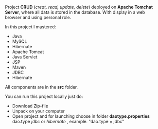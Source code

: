 Project **CRUD** (*creat, read, update, delete*) deployed on **Apache Tomchat Server**, where all data is stored in the database.
With display in a web browser and using personal role.

In this project I mastered:

* Java
* MySQL
* Hibernate
* Apache Tomcat
* Java Servlet
* JSP
* Maven
* JDBC
* Hibernate

All components are in the **src** folder.

You can run this project locally just do:

* Download Zip-file
* Unpack on your computer 
* Open project and for launching choose in folder **daotype.properties** dao.type
  *jdbc* or *hibernate* , example: "dao.type = jdbc"